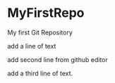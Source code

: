 # MyFirstRepo
My first Git Repository

add a line of text  

add second line from github editor

add a third line of text.
